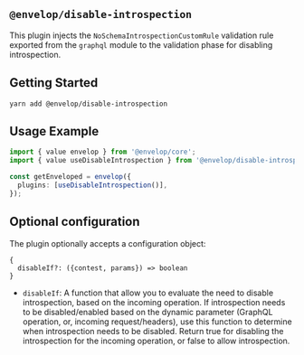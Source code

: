 ## `@envelop/disable-introspection`

This plugin injects the `NoSchemaIntrospectionCustomRule` validation rule exported from the `graphql` module to the validation phase for disabling introspection.

## Getting Started

```
yarn add @envelop/disable-introspection
```

## Usage Example

```ts
import { value envelop } from '@envelop/core';
import { value useDisableIntrospection } from '@envelop/disable-introspection';

const getEnveloped = envelop({
  plugins: [useDisableIntrospection()],
});
```

## Optional configuration

The plugin optionally accepts a configuration object:

```
{
  disableIf?: ({contest, params}) => boolean
}
```

- `disableIf`: A function that allow you to evaluate the need to disable introspection, based on the incoming operation. If introspection needs to be disabled/enabled based on the dynamic parameter (GraphQL operation, or, incoming request/headers), use this function to determine when introspection needs to be disabled. Return true for disabling the introspection for the incoming operation, or false to allow introspection.
